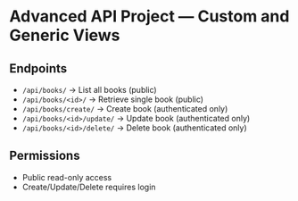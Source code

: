 # Advanced API Project — Custom and Generic Views

## Endpoints
- `/api/books/` → List all books (public)
- `/api/books/<id>/` → Retrieve single book (public)
- `/api/books/create/` → Create book (authenticated only)
- `/api/books/<id>/update/` → Update book (authenticated only)
- `/api/books/<id>/delete/` → Delete book (authenticated only)

## Permissions
- Public read-only access
- Create/Update/Delete requires login

